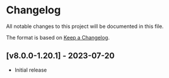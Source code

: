 # Changelog
All notable changes to this project will be documented in this file.

The format is based on [Keep a Changelog].

## [v8.0.0-1.20.1] - 2023-07-20
- Initial release

[Keep a Changelog]: https://keepachangelog.com/en/1.0.0/
